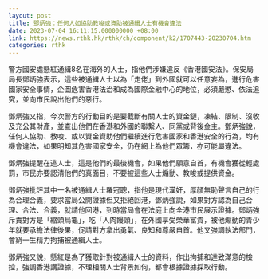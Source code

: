 ```yaml
---
layout: post
title: 鄧炳強：任何人如協助教唆或資助被通緝人士有機會違法
date: 2023-07-04 16:11:15.000000000 +08:00
link: https://news.rthk.hk/rthk/ch/component/k2/1707443-20230704.htm
categories: rthk
---
```


警方國安處懸紅通緝8名在海外的人士，指他們涉嫌違反《香港國安法》。保安局局長鄧炳強表示，這些被通緝人士以為「走佬」到外國就可以任意妄為，進行危害國家安全事情，企圖危害香港法治和成為國際金融中心的地位，必須嚴懲、依法追究，並向市民說出他們的惡行。

鄧炳強又指，今次警方的行動目的是要截斷有關人士的資金鏈，凍結、限制、沒收及充公其財產，並查出他們在香港和外國的聯繫人、同黨或背後金主。鄧炳強說，任何人協助、教唆、或以資金資助他們繼續進行危害國家和香港安全的行為，均有機會違法，如果明知其危害國家安全，仍在網上為他們眾籌，亦可能屬違法。

鄧炳強提醒在逃人士，這是他們的最後機會，如果他們願意自首，有機會獲從輕處罰，市民亦要認清他們的真面目，不要被這些人士煽動、教唆或提供資金。

鄧炳強批評其中一名被通緝人士羅冠聰，指他是現代漢奸，厚顏無恥聲言自己的行為合理合義，要求當局公開證據但又拒絕回港，鄧炳強說，如果對方認為自己合理、合法、合義，就請他回港，到時當局會在法庭上向全港市民展示證據。鄧炳強斥責對方是「縮頭烏龜」，吃「人肉饅頭」，在外國享受榮華富貴，被他煽動的青少年就要承擔法律後果，促請對方拿出勇氣、良知和尊嚴自首。他又強調執法部門，會窮一生精力拘捕被通緝人士。

鄧炳強又說，懸紅是為了獲取針對被通緝人士的資料，作出拘捕和達致滿意的檢控，強調香港講證據，不理相關人士背景如何，都會根據證據採取行動。
